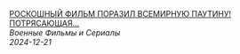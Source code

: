 <!--2024-12-21 12:01:10-->
<div class="yb">
  <a class="nodecor" href="/posts.html?filmy/roskoshnyj_film_porazil_vsemirnuju_pautinu_potryasajushchaya_kartinasputniki">
    <img class="preview" data-videoid="tOfa45zr2fg" src="https://i1.ytimg.com/vi/tOfa45zr2fg/hqdefault.jpg" align="middle" alt="">
  </a>
  <div class="inlbl text">
    <a class="nodecor" href="/posts.html?filmy/roskoshnyj_film_porazil_vsemirnuju_pautinu_potryasajushchaya_kartinasputniki">РОСКОШНЫЙ ФИЛЬМ ПОРАЗИЛ ВСЕМИРНУЮ ПАУТИНУ! ПОТРЯСАЮЩАЯ...</a><br>
    <i class="smaller2">Военные Фильмы и Сериалы</i><br>
    <i class="smaller3">2024-12-21</i>
  </div>
</div>
